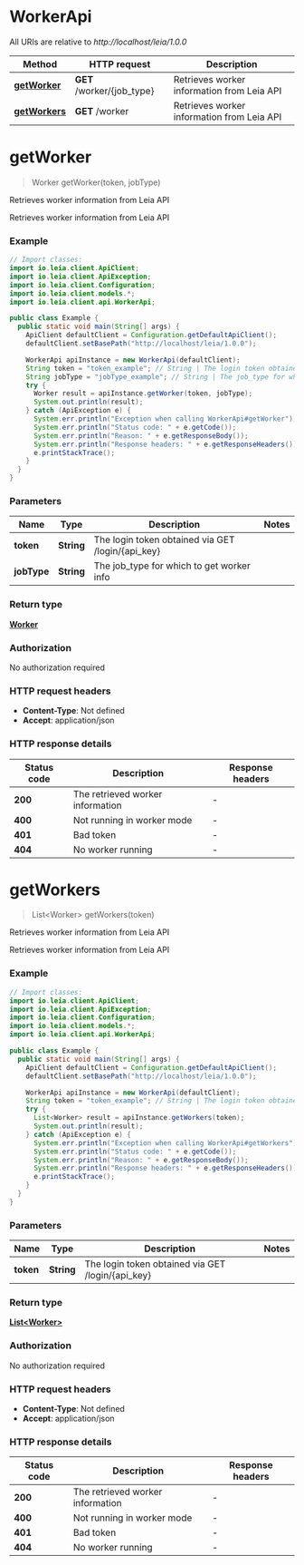 # WorkerApi

All URIs are relative to *http://localhost/leia/1.0.0*

Method | HTTP request | Description
------------- | ------------- | -------------
[**getWorker**](WorkerApi.md#getWorker) | **GET** /worker/{job_type} | Retrieves worker information from Leia API
[**getWorkers**](WorkerApi.md#getWorkers) | **GET** /worker | Retrieves worker information from Leia API


<a name="getWorker"></a>
# **getWorker**
> Worker getWorker(token, jobType)

Retrieves worker information from Leia API

Retrieves worker information from Leia API 

### Example
```java
// Import classes:
import io.leia.client.ApiClient;
import io.leia.client.ApiException;
import io.leia.client.Configuration;
import io.leia.client.models.*;
import io.leia.client.api.WorkerApi;

public class Example {
  public static void main(String[] args) {
    ApiClient defaultClient = Configuration.getDefaultApiClient();
    defaultClient.setBasePath("http://localhost/leia/1.0.0");

    WorkerApi apiInstance = new WorkerApi(defaultClient);
    String token = "token_example"; // String | The login token obtained via GET /login/{api_key}
    String jobType = "jobType_example"; // String | The job_type for which to get worker info
    try {
      Worker result = apiInstance.getWorker(token, jobType);
      System.out.println(result);
    } catch (ApiException e) {
      System.err.println("Exception when calling WorkerApi#getWorker");
      System.err.println("Status code: " + e.getCode());
      System.err.println("Reason: " + e.getResponseBody());
      System.err.println("Response headers: " + e.getResponseHeaders());
      e.printStackTrace();
    }
  }
}
```

### Parameters

Name | Type | Description  | Notes
------------- | ------------- | ------------- | -------------
 **token** | **String**| The login token obtained via GET /login/{api_key} |
 **jobType** | **String**| The job_type for which to get worker info |

### Return type

[**Worker**](Worker.md)

### Authorization

No authorization required

### HTTP request headers

 - **Content-Type**: Not defined
 - **Accept**: application/json

### HTTP response details
| Status code | Description | Response headers |
|-------------|-------------|------------------|
**200** | The retrieved worker information |  -  |
**400** | Not running in worker mode |  -  |
**401** | Bad token |  -  |
**404** | No worker running |  -  |

<a name="getWorkers"></a>
# **getWorkers**
> List&lt;Worker&gt; getWorkers(token)

Retrieves worker information from Leia API

Retrieves worker information from Leia API 

### Example
```java
// Import classes:
import io.leia.client.ApiClient;
import io.leia.client.ApiException;
import io.leia.client.Configuration;
import io.leia.client.models.*;
import io.leia.client.api.WorkerApi;

public class Example {
  public static void main(String[] args) {
    ApiClient defaultClient = Configuration.getDefaultApiClient();
    defaultClient.setBasePath("http://localhost/leia/1.0.0");

    WorkerApi apiInstance = new WorkerApi(defaultClient);
    String token = "token_example"; // String | The login token obtained via GET /login/{api_key}
    try {
      List<Worker> result = apiInstance.getWorkers(token);
      System.out.println(result);
    } catch (ApiException e) {
      System.err.println("Exception when calling WorkerApi#getWorkers");
      System.err.println("Status code: " + e.getCode());
      System.err.println("Reason: " + e.getResponseBody());
      System.err.println("Response headers: " + e.getResponseHeaders());
      e.printStackTrace();
    }
  }
}
```

### Parameters

Name | Type | Description  | Notes
------------- | ------------- | ------------- | -------------
 **token** | **String**| The login token obtained via GET /login/{api_key} |

### Return type

[**List&lt;Worker&gt;**](Worker.md)

### Authorization

No authorization required

### HTTP request headers

 - **Content-Type**: Not defined
 - **Accept**: application/json

### HTTP response details
| Status code | Description | Response headers |
|-------------|-------------|------------------|
**200** | The retrieved worker information |  -  |
**400** | Not running in worker mode |  -  |
**401** | Bad token |  -  |
**404** | No worker running |  -  |

